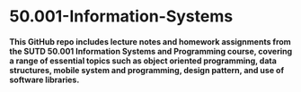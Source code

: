 # 50.001-Information-Systems

#### This GitHub repo includes lecture notes and homework assignments from the SUTD 50.001 Information Systems and Programming course, covering a range of essential topics such as object oriented programming, data structures, mobile system and programming, design pattern, and use of software libraries.
